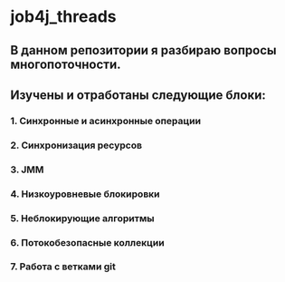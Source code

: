 # job4j_threads

## В данном репозитории я разбираю вопросы многопоточности.

## Изучены и отработаны следующие блоки:

### 1. Синхронные и асинхронные операции
### 2. Синхронизация ресурсов
### 3. JMM
### 4. Низкоуровневые блокировки
### 5. Неблокирующие алгоритмы
### 6. Потокобезопасные коллекции
### 7. Работа с ветками git